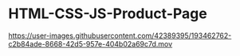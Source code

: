 # HTML-CSS-JS-Product-Page


https://user-images.githubusercontent.com/42389395/193462762-c2b84ade-8668-42d5-957e-404b02a69c7d.mov

